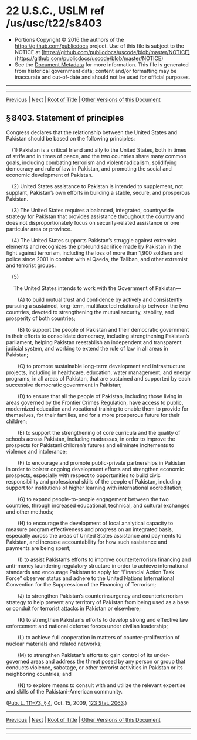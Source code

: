 ---
---

# 22 U.S.C., USLM ref /us/usc/t22/s8403

* Portions Copyright © 2016 the authors of the https://github.com/publicdocs project.
  Use of this file is subject to the NOTICE at [https://github.com/publicdocs/uscode/blob/master/NOTICE](https://github.com/publicdocs/uscode/blob/master/NOTICE)
* See the [Document Metadata](././../../../..//README.md) for more information.
  This file is generated from historical government data; content and/or formatting may be inaccurate and out-of-date and should not be used for official purposes.

----------
----------

[Previous](./../../../..//us/usc/t22/ch91/m__us_usc_t22_s8402.md) | [Next](./../../../..//us/usc/t22/ch91/schI/m__us_usc_t22_ch91_schI.md) | [Root of Title](./../../../../) | [Other Versions of this Document](https://publicdocs.github.io/go/links?ns=uslm&ref=%2Fus%2Fusc%2Ft22%2Fs8403)

## § 8403. Statement of principles

Congress declares that the relationship between the United States and Pakistan should be based on the following principles:

    (1) Pakistan is a critical friend and ally to the United States, both in times of strife and in times of peace, and the two countries share many common goals, including combating terrorism and violent radicalism, solidifying democracy and rule of law in Pakistan, and promoting the social and economic development of Pakistan.

    (2) United States assistance to Pakistan is intended to supplement, not supplant, Pakistan’s own efforts in building a stable, secure, and prosperous Pakistan.

    (3) The United States requires a balanced, integrated, countrywide strategy for Pakistan that provides assistance throughout the country and does not disproportionately focus on security-related assistance or one particular area or province.

    (4) The United States supports Pakistan’s struggle against extremist elements and recognizes the profound sacrifice made by Pakistan in the fight against terrorism, including the loss of more than 1,900 soldiers and police since 2001 in combat with al Qaeda, the Taliban, and other extremist and terrorist groups.

    (5)

     The United States intends to work with the Government of Pakistan—

        (A) to build mutual trust and confidence by actively and consistently pursuing a sustained, long-term, multifaceted relationship between the two countries, devoted to strengthening the mutual security, stability, and prosperity of both countries;

        (B) to support the people of Pakistan and their democratic government in their efforts to consolidate democracy, including strengthening Pakistan’s parliament, helping Pakistan reestablish an independent and transparent judicial system, and working to extend the rule of law in all areas in Pakistan;

        (C) to promote sustainable long-term development and infrastructure projects, including in healthcare, education, water management, and energy programs, in all areas of Pakistan, that are sustained and supported by each successive democratic government in Pakistan;

        (D) to ensure that all the people of Pakistan, including those living in areas governed by the Frontier Crimes Regulation, have access to public, modernized education and vocational training to enable them to provide for themselves, for their families, and for a more prosperous future for their children;

        (E) to support the strengthening of core curricula and the quality of schools across Pakistan, including madrassas, in order to improve the prospects for Pakistani children’s futures and eliminate incitements to violence and intolerance;

        (F) to encourage and promote public-private partnerships in Pakistan in order to bolster ongoing development efforts and strengthen economic prospects, especially with respect to opportunities to build civic responsibility and professional skills of the people of Pakistan, including support for institutions of higher learning with international accreditation;

        (G) to expand people-to-people engagement between the two countries, through increased educational, technical, and cultural exchanges and other methods;

        (H) to encourage the development of local analytical capacity to measure program effectiveness and progress on an integrated basis, especially across the areas of United States assistance and payments to Pakistan, and increase accountability for how such assistance and payments are being spent;

        (I) to assist Pakistan’s efforts to improve counterterrorism financing and anti-money laundering regulatory structure in order to achieve international standards and encourage Pakistan to apply for “Financial Action Task Force” observer status and adhere to the United Nations International Convention for the Suppression of the Financing of Terrorism;

        (J) to strengthen Pakistan’s counterinsurgency and counterterrorism strategy to help prevent any territory of Pakistan from being used as a base or conduit for terrorist attacks in Pakistan or elsewhere;

        (K) to strengthen Pakistan’s efforts to develop strong and effective law enforcement and national defense forces under civilian leadership;

        (L) to achieve full cooperation in matters of counter-proliferation of nuclear materials and related networks;

        (M) to strengthen Pakistan’s efforts to gain control of its under-governed areas and address the threat posed by any person or group that conducts violence, sabotage, or other terrorist activities in Pakistan or its neighboring countries; and

        (N) to explore means to consult with and utilize the relevant expertise and skills of the Pakistani-American community.

([Pub. L. 111–73, § 4][/us/pl/111/73/s4], Oct. 15, 2009, [123 Stat. 2063][/us/stat/123/2063].)

----------

[Previous](./../../../..//us/usc/t22/ch91/m__us_usc_t22_s8402.md) | [Next](./../../../..//us/usc/t22/ch91/schI/m__us_usc_t22_ch91_schI.md) | [Root of Title](./../../../../) | [Other Versions of this Document](https://publicdocs.github.io/go/links?ns=uslm&ref=%2Fus%2Fusc%2Ft22%2Fs8403)

----------
----------

[/us/pl/111/73/s4]: https://publicdocs.github.io/go/links?ns=uslm&ref=%2Fus%2Fpl%2F111%2F73%2Fs4
[/us/stat/123/2063]: https://publicdocs.github.io/go/links?ns=uslm&ref=%2Fus%2Fstat%2F123%2F2063



